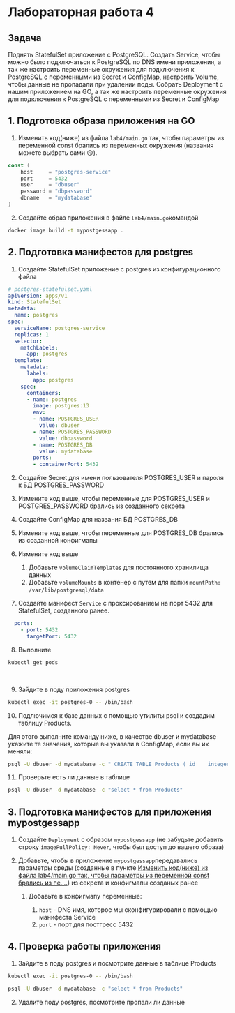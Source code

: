 # Лабораторная работа 4

## Задача

Поднять StatefulSet приложение с PostgreSQL. Создать Service, чтобы можно было подключаться к PostgreSQL по DNS имени приложения, а так же настроить переменные окружения для подключения к PostgreSQL с переменными из Secret и ConfigMap, настроить Volume, чтобы данные не пропадали при удалении поды. Собрать Deployment с нашим приложением на GO, а так же настроить переменные окружения для подключения к PostgreSQL с переменными из Secret и ConfigMap

## 1. Подготовка образа приложения на GO

1. <span id="20250526223708-nbnqp3p" style="display: none;"></span>Изменить код(ниже) из файла `lab4/main.go`​ так, чтобы параметры из переменной const брались из переменных окружения (названия можете выбрать сами 😏).

```go
const (
    host     = "postgres-service"
    port     = 5432
    user     = "dbuser"
    password = "dbpassword"
    dbname   = "mydatabase"
)
```

2. Создайте образ приложения в файле `lab4/main.go`​ командой

```bash
docker image build -t mypostgessapp .
```

## 2. Подготовка манифестов для postgres

1. Создайте StatefulSet приложение с postgres из конфигурационного файла

```yaml
# postgres-statefulset.yaml
apiVersion: apps/v1
kind: StatefulSet
metadata:
  name: postgres
spec:
  serviceName: postgres-service
  replicas: 1
  selector:
    matchLabels:
      app: postgres
  template:
    metadata:
      labels:
        app: postgres
    spec:
      containers:
      - name: postgres
        image: postgres:13
        env:
        - name: POSTGRES_USER
          value: dbuser
        - name: POSTGRES_PASSWORD
          value: dbpassword
        - name: POSTGRES_DB
          value: mydatabase
        ports:
        - containerPort: 5432
```

2. Создайте Secret для имени пользователя POSTGRES_USER и пароля к БД POSTGRES_PASSWORD

3. Измените код выше, чтобы переменные для POSTGRES_USER и POSTGRES_PASSWORD брались из созданного секрета

4. Создайте ConfigMap для названия БД POSTGRES_DB

5. Измените код выше, чтобы переменные для POSTGRES_DB брались из созданной конфигмапы

6. Измените код выше

    1. Добавьте `volumeClaimTemplates`​ для постоянного хранилища данных
    2. Добавьте `volumeMounts`​ в контенер с путём для папки `mountPath: /var/lib/postgresql/data`​

7. Создайте манифест `Service`​ с проксированием на порт 5432 для StatefulSet, созданного ранее.
```yaml
  ports:
    - port: 5432
      targetPort: 5432

```

8. Выполните

```bash
kubectl get pods
```

‍

9. Зайдите в поду приложения postgres

```bash
kubectl exec -it postgres-0 -- /bin/bash
```

10. Подлючимся к базе данных с помощью утилиты psql и создадим таблицу Products.

Для этого выполните команду ниже, в качестве dbuser и mydatabase укажите те значения, которые вы указали в ConfigMap, если вы их меняли:

```bash
psql -U dbuser -d mydatabase -c " CREATE TABLE Products ( id    integer PRIMARY KEY GENERATED BY DEFAULT AS IDENTITY, model  varchar(30) NOT NULL, company varchar(30) NOT NULL, price integer NOT NULL);"
```

11. Проверьте есть ли данные в таблице

```bash
psql -U dbuser -d mydatabase -c "select * from Products"
```

## 3. Подготовка манифестов для приложения mypostgessapp

1. Создайте `Deployment`​ с образом `mypostgessapp`​ (не забудьте добавить строку `imagePullPolicy: Never`​, чтобы был доступ до вашего образа)

2. Добавьте, чтобы в приложение `mypostgessapp`​ передавались параметры среды (созданные в пункте [Изменить код(ниже) из файла lab4/main.go так, чтобы параметры из переменной const брались из пе....](#20250526223708-nbnqp3p)) из секрета и конфигмапы созданых ранее

    1. Добавьте в конфигмапу переменные:

        1. ​`host`​ - DNS имя, которое мы сконфигурировали с помощью манифеста Service
        2. ​`port`​ - порт для постгресс 5432

## 4. Проверка работы приложения

1. Зайдите в поду postgres и посмотрите данные в таблице Products

```bash
kubectl exec -it postgres-0 -- /bin/bash
```

```bash
psql -U dbuser -d mydatabase -c "select * from Products"
```

2. Удалите поду postgres, посмотрите пропали ли данные
